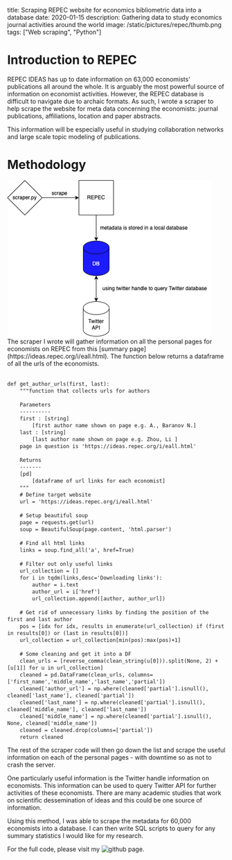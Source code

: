 title: Scraping REPEC website for economics bibliometric data into a database
date: 2020-01-15
description: Gathering data to study economics journal activities around the world 
image: /static/pictures/repec/thumb.png
tags: ["Web scraping", "Python"]

# Introduction to REPEC
REPEC IDEAS has up to date information on 63,000 economists' publications all around the whole. It is arguably the most powerful source of information on economist activities. However, the REPEC database is difficult to navigate due to archaic formats. As such, I wrote a scraper to help scrape the website for meta data concerning the economists: journal publications, affiliations, location and paper abstracts. 

This information will be especially useful in studying collaboration networks and large scale topic modeling of publications.

# Methodology
<img src="/static/pictures/repec/workflow.png">
<br>
The scraper I wrote will gather information on all the personal pages for economists on REPEC from this [summary page](https://ideas.repec.org/i/eall.html). The function below returns a dataframe of all the urls of the economists. 

<pre><code>
def get_author_urls(first, last):
    """function that collects urls for authors

    Parameters
    ----------
    first : [string]
        [first author name shown on page e.g. A., Baranov N.]
    last : [string]
        [last author name shown on page e.g. Zhou, Li ]
    page in question is 'https://ideas.repec.org/i/eall.html'

    Returns
    -------
    [pd]
        [dataframe of url links for each economist]
    """
    # Define target website
    url = 'https://ideas.repec.org/i/eall.html'
    
    # Setup beautiful soup
    page = requests.get(url)
    soup = BeautifulSoup(page.content, 'html.parser')
    
    # Find all html links
    links = soup.find_all('a', href=True)
    
    # Filter out only useful links
    url_collection = []
    for i in tqdm(links,desc='Downloading links'):
        author = i.text
        author_url = i['href']
        url_collection.append([author, author_url]) 
    
    # Get rid of unnecessary links by finding the position of the first and last author
    pos = [idx for idx, results in enumerate(url_collection) if (first in results[0]) or (last in results[0])]
    url_collection = url_collection[min(pos):max(pos)+1]    

    # Some cleaning and get it into a DF
    clean_urls = [reverse_comma(clean_string(u[0])).split(None, 2) + [u[1]] for u in url_collection]
    cleaned = pd.DataFrame(clean_urls, columns=['first_name','middle_name','last_name','partial'])
    cleaned['author_url'] = np.where(cleaned['partial'].isnull(), cleaned['last_name'], cleaned['partial'])
    cleaned['last_name'] = np.where(cleaned['partial'].isnull(), cleaned['middle_name'], cleaned['last_name'])
    cleaned['middle_name'] = np.where(cleaned['partial'].isnull(), None, cleaned['middle_name'])
    cleaned = cleaned.drop(columns=['partial'])
    return cleaned
</code></pre>

The rest of the scraper code will then go down the list and scrape the useful information on each of the personal pages - with downtime so as not to crash the server. 

One particularly useful information is the Twitter handle information on economists. This information can be used to query Twitter API for further activities of these economists. There are many academic studies that work on scientific dessemination of ideas and this could be one source of information. 

Using this method, I was able to scrape the metadata for 60,000 economists into a database. I can then write SQL scripts to query for any summary statistics I would like for my research. 

For the full code, please visit my ![github](https://github.com/wjivan/repec-scraper) page. 